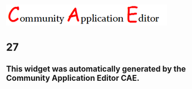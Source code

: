 ![CAE](https://github.com/PhilCAEOrg/frontendComponent-27/blob/gh-pages/img/logo.png)  

27
===================


This widget was automatically generated by the Community Application Editor CAE.  
---------------

